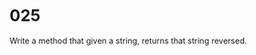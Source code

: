 [_metadata_:tags]:-        "string"

# 025

Write a method that given a string, returns that string reversed.
